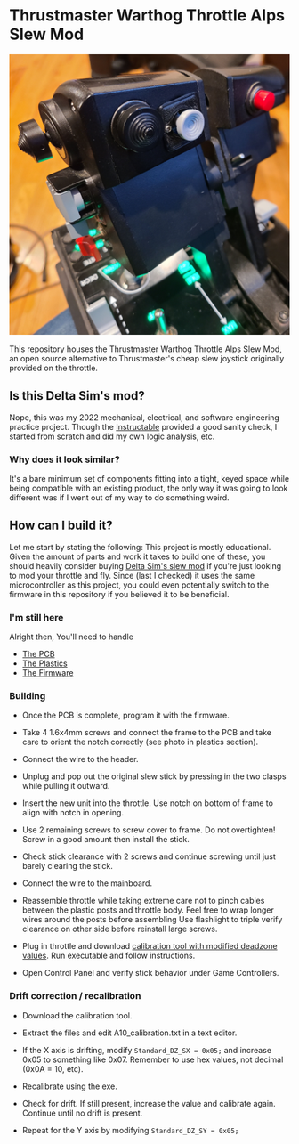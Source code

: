# Thrustmaster Warthog Throttle Alps Slew Mod

![Mod](pics/throttle.jpg)

This repository houses the Thrustmaster Warthog Throttle Alps Slew Mod, an open source alternative to Thrustmaster's cheap slew joystick originally provided on the throttle.

## Is this Delta Sim's mod?

Nope, this was my 2022 mechanical, electrical, and software engineering practice project. Though the [Instructable](https://www.instructables.com/Thrustmaster-Warthog-Slew-Sensor-I2C-Upgrade/) provided a good sanity check, I started from scratch and did my own logic analysis, etc.

### Why does it look similar?

It's a bare minimum set of components fitting into a tight, keyed space while being compatible with an existing product, the only way it was going to look different was if I went out of my way to do something weird.

## How can I build it?

Let me start by stating the following: This project is mostly educational. Given the amount of parts and work it takes to build one of these, you should heavily consider buying [Delta Sim's slew mod](https://deltasimelectronics.com/products/thumbstick-slew-sensor-adapter) if you're just looking to mod your throttle and fly. Since (last I checked) it uses the same microcontroller as this project, you could even potentially switch to the firmware in this repository if you believed it to be beneficial.

### I'm still here

Alright then, You'll need to handle

- [The PCB](pcb/)
- [The Plastics](plastic/)
- [The Firmware](firmware/)


### Building

- Once the PCB is complete, program it with the firmware.

- Take 4 1.6x4mm screws and connect the frame to the PCB and take care to orient the notch correctly (see photo in plastics section).

- Connect the wire to the header.

- Unplug and pop out the original slew stick by pressing in the two clasps while pulling it outward.

- Insert the new unit into the throttle. Use notch on bottom of frame to align with notch in opening.

- Use 2 remaining screws to screw cover to frame. Do not overtighten! Screw in a good amount then install the stick.

- Check stick clearance with 2 screws and continue screwing until just barely clearing the stick.

- Connect the wire to the mainboard.

- Reassemble throttle while taking extreme care not to pinch cables between the plastic posts and throttle body. Feel free to wrap longer wires around the posts before assembling Use flashlight to triple verify clearance on other side before reinstall large screws.

- Plug in throttle and download [calibration tool with modified deadzone values](https://drive.google.com/file/d/1Ltr-QlWskVfA8-Oxs-A-aUs4HPpge5iv/view?usp=sharing). Run executable and follow instructions.

- Open Control Panel and verify stick behavior under Game Controllers.

### Drift correction / recalibration

- Download the calibration tool.

- Extract the files and edit A10_calibration.txt in a text editor.

- If the X axis is drifting, modify `Standard_DZ_SX = 0x05;` and increase 0x05 to something like 0x07. Remember to use hex values, not decimal (0x0A = 10, etc).

- Recalibrate using the exe.

- Check for drift. If still present, increase the value and calibrate again. Continue until no drift is present.

- Repeat for the Y axis by modifying `Standard_DZ_SY = 0x05;`

